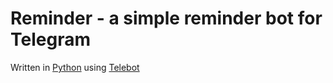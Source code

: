 # Reminder - a simple reminder bot for Telegram

Written in [Python](https://github.com/python) using [Telebot](https://github.com/eternnoir/pyTelegramBotAPI)
